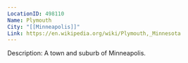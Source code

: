 ```yaml
---
LocationID: 498110
Name: Plymouth
City: "[[Minneapolis]]"
Link: https://en.wikipedia.org/wiki/Plymouth,_Minnesota 
---
```


Description:
A town and suburb of Minneapolis.
